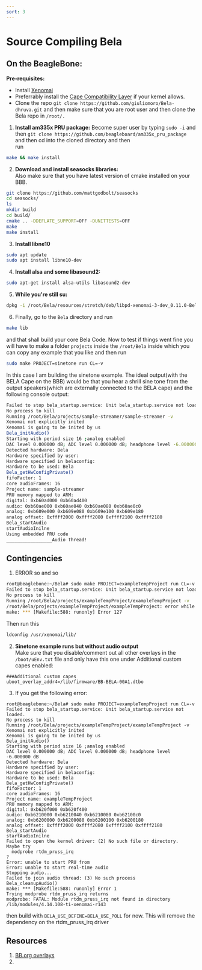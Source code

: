 ```yaml
---
sort: 3
---
```


# Source Compiling Bela

## On the BeagleBone:
**Pre-requisites:**
- Install [Xenomai](https://dhruvag2000.github.io/Blog-GSoC21/xenomai/install.html)
- Preferrably install the [Cape Compatibility Layer](https://dhruvag2000.github.io/Blog-GSoC21/Bela/overlay-instructions.html) if your kernel allows. 
- Clone the repo `git clone https://github.com/giuliomoro/Bela-dhruva.git` and then make sure that you are root user and then clone the Bela repo in ``/root/.``

1. **Install am335x PRU package:** Become super user by typing ``sudo -i`` and then ``git clone https://github.com/beagleboard/am335x_pru_package`` and then cd into the cloned directory and then <br>
run
```sh
make && make install
```

2. **Download and install seasocks libraries:** <br>
Also make sure that you have latest version of cmake installed on your BBB.
```sh
git clone https://github.com/mattgodbolt/seasocks
cd seasocks/
ls
mkdir build
cd build/
cmake .. -DDEFLATE_SUPPORT=OFF -DUNITTESTS=OFF
make
make install
```
3. **Install libne10**
```sh
sudo apt update
sudo apt install libne10-dev
```

4. **Install alsa and some libasound2:**
```sh
sudo apt-get install alsa-utils libasound2-dev
```

5. **While you're still su:**
```sh
dpkg -i /root/Bela/resources/stretch/deb/libpd-xenomai-3-dev_0.11.0-Bela-1_armhf.deb
```

6. Finally, go to the `Bela` directory and run
```sh
make lib
```
and that shall build your core Bela Code. Now to test if things went fine you will have to make a folder `projects` inside the `/root/Bela` inside which you can copy any example that you like and then run
```sh
sudo make PROJECT=sinetone run CL=-v
```
In this case I am building the sinetone example.
The ideal output(with the BELA Cape on the BBB) would be that you hear a shrill sine tone from the output speakers(which are externally connected to the BELA cape) and the following console output:
```sh
Failed to stop bela_startup.service: Unit bela_startup.service not loaded.
No process to kill
Running /root/Bela/projects/sample-streamer/sample-streamer -v
Xenomai not explicitly inited
Xenomai is going to be inited by us
Bela_initAudio()
Starting with period size 16 ;analog enabled
DAC level 0.000000 dB; ADC level 0.000000 dB; headphone level -6.000000 dB
Detected hardware: Bela
Hardware specified by user:
Hardware specified in belaconfig:
Hardware to be used: Bela
Bela_getHwConfigPrivate()
fifoFactor: 1
core audioFrames: 16
Project name: sample-streamer
PRU memory mapped to ARM:
digital: 0xb60ad000 0xb60ad400
audio: 0xb60ae000 0xb60ae040 0xb60ae080 0xb60ae0c0
analog: 0xb609e000 0xb609e080 0xb609e100 0xb609e180
analog offset: 0xffff2000 0xffff2080 0xffff2100 0xffff2180
Bela_startAudio
startAudioInilne
Using embedded PRU code
_________________Audio Thread!
```

## Contingencies
1. ERROR so and so
```sh
root@beaglebone:~/Bela# sudo make PROJECT=exampleTempProject run CL=-v
Failed to stop bela_startup.service: Unit bela_startup.service not loaded.
No process to kill
Running /root/Bela/projects/exampleTempProject/exampleTempProject -v
/root/Bela/projects/exampleTempProject/exampleTempProject: error while loading shared libraries: libcobalt.so.2: cannot open shared object file: No such file or directory
make: *** [Makefile:588: runonly] Error 127
```
Then run this
```sh
ldconfig /usr/xenomai/lib/
```

2. **Sinetone example runs but without audio output** <br>
Make sure that you disable/comment out all other overlays in the `/boot/uEnv.txt` file and only have this one under Additional custom capes enabled:
```
###Additional custom capes
uboot_overlay_addr4=/lib/firmware/BB-BELA-00A1.dtbo
```
3. If you get the following error:
```#!/bin/sh
root@beaglebone:~/Bela# sudo make PROJECT=exampleTempProject run CL=-v
Failed to stop bela_startup.service: Unit bela_startup.service not loaded.
No process to kill
Running /root/Bela/projects/exampleTempProject/exampleTempProject -v
Xenomai not explicitly inited
Xenomai is going to be inited by us
Bela_initAudio()
Starting with period size 16 ;analog enabled
DAC level 0.000000 dB; ADC level 0.000000 dB; headphone level -6.000000 dB
Detected hardware: Bela
Hardware specified by user:
Hardware specified in belaconfig:
Hardware to be used: Bela
Bela_getHwConfigPrivate()
fifoFactor: 1
core audioFrames: 16
Project name: exampleTempProject
PRU memory mapped to ARM:
digital: 0xb620f000 0xb620f400
audio: 0xb6210000 0xb6210040 0xb6210080 0xb62100c0
analog: 0xb6200000 0xb6200080 0xb6200100 0xb6200180
analog offset: 0xffff2000 0xffff2080 0xffff2100 0xffff2180
Bela_startAudio
startAudioInilne
Failed to open the kernel driver: (2) No such file or directory.
Maybe try
  modprobe rtdm_pruss_irq
?
Error: unable to start PRU from
Error: unable to start real-time audio
Stopping audio...
Failed to join audio thread: (3) No such process
Bela_cleanupAudio()
make: *** [Makefile:588: runonly] Error 1
Trying modprobe rtdm_pruss_irq returns
modprobe: FATAL: Module rtdm_pruss_irq not found in directory /lib/modules/4.14.108-ti-xenomai-r143
```
then build with `BELA_USE_DEFINE=BELA_USE_POLL` for now. This will remove the dependency on the rtdm_pruss_irq  driver

## Resources
1. [BB.org overlays](https://github.com/BelaPlatform/bb.org-overlays)
2. 
